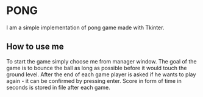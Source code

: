 # **PONG**
I am a simple implementation of pong game made with Tkinter.

## **How to use me**
To start the game simply choose me from manager window.
The goal of the game is to bounce the ball as long as possible before it would touch the ground level. After the end of each game player is asked if he wants to play again - it can be confirmed by pressing enter.
Score in form of time in seconds is stored in file after each game.